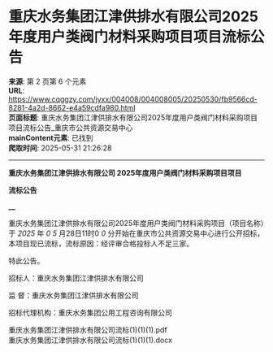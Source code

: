# 重庆水务集团江津供排水有限公司2025年度用户类阀门材料采购项目项目流标公告

**来源**: 第 2 页第 6 个元素  
**URL**: https://www.cqggzy.com/jyxx/004008/004008005/20250530/fb9566cd-8281-4a2d-8662-e4a59cdfa980.html  
**页面标题**: 重庆水务集团江津供排水有限公司2025年度用户类阀门材料采购项目项目流标公告_重庆市公共资源交易中心  
**mainContent元素**: 已找到  
**爬取时间**: 2025-05-31 21:26:28

---

**重庆水务集团江津供排水有限公司 2025年度用户类阀门材料采购项目项目**

**流标公告**

**__**

重庆水务集团江津供排水有限公司2025年度用户类阀门材料采购项目（项目名称）于 _2025_ 年 _0_ _5_ 月28日11时0 _0_ 分开始在重庆市公共资源交易中心进行公开招标，本项目现已流标，流标原因：经评审合格投标人不足三家。

特此公告。

招标人：重庆水务集团江津供排水有限公司

监 督：重庆水务集团江津供排水有限公司

招标代理机构：重庆水务集团公用工程咨询有限公司

  
  
  
重庆水务集团江津供排水有限公司流标(1)(1)(1).pdf    
重庆水务集团江津供排水有限公司流标(1)(1)(1).docx    


